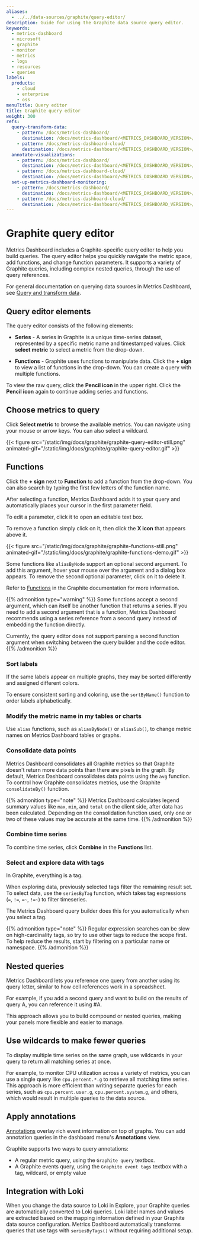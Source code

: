 ```yaml
---
aliases:
  - ../../data-sources/graphite/query-editor/
description: Guide for using the Graphite data source query editor.
keywords:
  - metrics-dashboard
  - microsoft
  - graphite
  - monitor
  - metrics
  - logs
  - resources
  - queries
labels:
  products:
    - cloud
    - enterprise
    - oss
menuTitle: Query editor
title: Graphite query editor
weight: 300
refs:
  query-transform-data:
    - pattern: /docs/metrics-dashboard/
      destination: /docs/metrics-dashboard/<METRICS_DASHBOARD_VERSION>/panels-visualizations/query-transform-data/
    - pattern: /docs/metrics-dashboard-cloud/
      destination: /docs/metrics-dashboard/<METRICS_DASHBOARD_VERSION>/panels-visualizations/query-transform-data/
  annotate-visualizations:
    - pattern: /docs/metrics-dashboard/
      destination: /docs/metrics-dashboard/<METRICS_DASHBOARD_VERSION>/dashboards/build-dashboards/annotate-visualizations/
    - pattern: /docs/metrics-dashboard-cloud/
      destination: /docs/metrics-dashboard/<METRICS_DASHBOARD_VERSION>/dashboards/build-dashboards/annotate-visualizations/
  set-up-metrics-dashboard-monitoring:
    - pattern: /docs/metrics-dashboard/
      destination: /docs/metrics-dashboard/<METRICS_DASHBOARD_VERSION>/setup-metrics-dashboard/set-up-metrics-dashboard-monitoring/
    - pattern: /docs/metrics-dashboard-cloud/
      destination: /docs/metrics-dashboard/<METRICS_DASHBOARD_VERSION>/setup-metrics-dashboard/set-up-metrics-dashboard-monitoring/
---
```


# Graphite query editor

Metrics Dashboard includes a Graphite-specific query editor to help you build queries.
The query editor helps you quickly navigate the metric space, add functions, and change function parameters.
It supports a variety of Graphite queries, including complex nested queries, through the use of query references.

For general documentation on querying data sources in Metrics Dashboard, see [Query and transform data](ref:query-transform-data).

## Query editor elements

The query editor consists of the following elements:

- **Series** - A series in Graphite is a unique time-series dataset, represented by a specific metric name and timestamped values. Click **select metric** to select a metric from the drop-down.

- **Functions** - Graphite uses functions to manipulate data. Click the **+ sign** to view a list of functions in the drop-down. You can create a query with multiple functions.

To view the raw query, click the **Pencil icon** in the upper right. Click the **Pencil icon** again to continue adding series and functions.

## Choose metrics to query

Click **Select metric** to browse the available metrics. You can navigate using your mouse or arrow keys. You can also select a wildcard.

{{< figure src="/static/img/docs/graphite/graphite-query-editor-still.png" animated-gif="/static/img/docs/graphite/graphite-query-editor.gif" >}}

## Functions

Click the **+ sign** next to **Function** to add a function from the drop-down. You can also search by typing the first few letters of the function name.

After selecting a function, Metrics Dashboard adds it to your query and automatically places your cursor in the first parameter field.

To edit a parameter, click it to open an editable text box.

To remove a function simply click on it, then click the **X icon** that appears above it.

{{< figure src="/static/img/docs/graphite/graphite-functions-still.png" animated-gif="/static/img/docs/graphite/graphite-functions-demo.gif" >}}

Some functions like `aliasByNode` support an optional second argument. To add this argument, hover your mouse over the argument and a dialog box appears. To remove the second optional parameter, click on it to delete it.

Refer to [Functions](https://graphite.readthedocs.io/en/latest/functions.html) in the Graphite documentation for more information.

{{% admonition type="warning" %}}
Some functions accept a second argument, which can itself be another function that returns a series. If you need to add a second argument that is a function, Metrics Dashboard recommends using a series reference from a second query instead of embedding the function directly.

Currently, the query editor does not support parsing a second function argument when switching between the query builder and the code editor.
{{% /admonition %}}

### Sort labels

If the same labels appear on multiple graphs, they may be sorted differently and assigned different colors.

To ensure consistent sorting and coloring, use the `sortByName()` function to order labels alphabetically.

### Modify the metric name in my tables or charts

Use `alias` functions, such as `aliasByNode()` or `aliasSub()`, to change metric names on Metrics Dashboard tables or graphs.

### Consolidate data points

Metrics Dashboard consolidates all Graphite metrics so that Graphite doesn't return more data points than there are pixels in the graph.
By default, Metrics Dashboard consolidates data points using the `avg` function.
To control how Graphite consolidates metrics, use the Graphite `consolidateBy()` function.

{{% admonition type="note" %}}
Metrics Dashboard calculates legend summary values like `max`, `min`, and `total` on the client side, after data has been calculated.
Depending on the consolidation function used, only one or two of these values may be accurate at the same time.
{{% /admonition %}}

### Combine time series

To combine time series, click **Combine** in the **Functions** list.

### Select and explore data with tags

In Graphite, everything is a tag.

When exploring data, previously selected tags filter the remaining result set.
To select data, use the `seriesByTag` function, which takes tag expressions (`=`, `!=`, `=~`, `!=~`) to filter timeseries.

The Metrics Dashboard query builder does this for you automatically when you select a tag.

{{% admonition type="note" %}}
Regular expression searches can be slow on high-cardinality tags, so try to use other tags to reduce the scope first. To help reduce the results, start by filtering on a particular name or namespace.
{{% /admonition %}}

## Nested queries

Metrics Dashboard lets you reference one query from another using its query letter, similar to how cell references work in a spreadsheet.

For example, if you add a second query and want to build on the results of query A, you can reference it using #A.

This approach allows you to build compound or nested queries, making your panels more flexible and easier to manage.

## Use wildcards to make fewer queries

To display multiple time series on the same graph, use wildcards in your query to return all matching series at once.

For example, to monitor CPU utilization across a variety of metrics, you can use a single query like `cpu.percent.*.g` to retrieve all matching time series.
This approach is more efficient than writing separate queries for each series, such as `cpu.percent.user.g`, `cpu.percent.system.g`, and others, which would result in multiple queries to the data source.

## Apply annotations

[Annotations](ref:annotate-visualizations) overlay rich event information on top of graphs. You can add annotation queries in the dashboard menu's **Annotations** view.

Graphite supports two ways to query annotations:

- A regular metric query, using the `Graphite query` textbox.
- A Graphite events query, using the `Graphite event tags` textbox with a tag, wildcard, or empty value

## Integration with Loki

When you change the data source to Loki in Explore, your Graphite queries are automatically converted to Loki queries. Loki label names and values are extracted based on the mapping information defined in your Graphite data source configuration. Metrics Dashboard automatically transforms queries that use tags with `seriesByTags()` without requiring additional setup.
